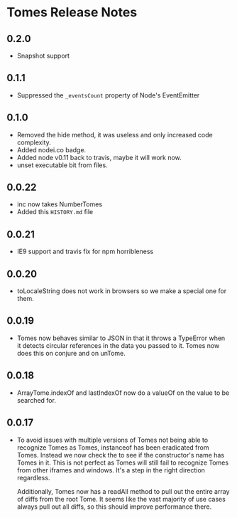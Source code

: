 # Tomes Release Notes

## 0.2.0
 * Snapshot support

## 0.1.1
 * Suppressed the `_eventsCount` property of Node's EventEmitter

## 0.1.0
 * Removed the hide method, it was useless and only increased code complexity.
 * Added nodei.co badge.
 * Added node v0.11 back to travis, maybe it will work now.
 * unset executable bit from files.

## 0.0.22
 * inc now takes NumberTomes
 * Added this `HISTORY.md` file

## 0.0.21
 * IE9 support and travis fix for npm horribleness

## 0.0.20
 * toLocaleString does not work in browsers so we make a special one for them.

## 0.0.19
 * Tomes now behaves similar to JSON in that it throws a TypeError when it detects circular
   references in the data you passed to it. Tomes now does this on conjure and on unTome.

## 0.0.18
 * ArrayTome.indexOf and lastIndexOf now do a valueOf on the value to be searched for.

## 0.0.17
 * To avoid issues with multiple versions of Tomes not being able to recognize Tomes as Tomes,
   instanceof has been eradicated from Tomes. Instead we now check the to see if the constructor's
   name has Tomes in it. This is not perfect as Tomes will still fail to recognize Tomes from other
   iframes and windows. It's a step in the right direction regardless.

   Additionally, Tomes now has a readAll method to pull out the entire array of diffs from the root
   Tome. It seems like the vast majority of use cases always pull out all diffs, so this should
   improve performance there.
